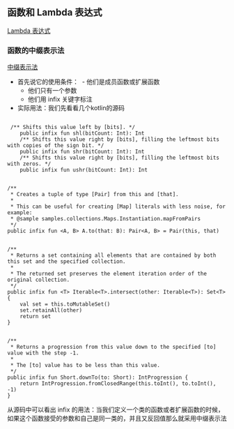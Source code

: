 ## 函数和 Lambda 表达式
[Lambda 表达式](http://www.yiibai.com/kotlin/lambdas.html)
### 函数的中缀表示法
[中缀表示法](http://www.yiibai.com/kotlin/functions.html)
- 首先说它的使用条件：
  - 他们是成员函数或扩展函数
  - 他们只有一个参数
  - 他们用 infix 关键字标注
- 实际用法：我们先看看几个kotlin的源码


```

 /** Shifts this value left by [bits]. */
    public infix fun shl(bitCount: Int): Int
    /** Shifts this value right by [bits], filling the leftmost bits with copies of the sign bit. */
    public infix fun shr(bitCount: Int): Int
    /** Shifts this value right by [bits], filling the leftmost bits with zeros. */
    public infix fun ushr(bitCount: Int): Int


/**
 * Creates a tuple of type [Pair] from this and [that].
 *
 * This can be useful for creating [Map] literals with less noise, for example:
 * @sample samples.collections.Maps.Instantiation.mapFromPairs
 */
public infix fun <A, B> A.to(that: B): Pair<A, B> = Pair(this, that)


/**
 * Returns a set containing all elements that are contained by both this set and the specified collection.
 * 
 * The returned set preserves the element iteration order of the original collection.
 */
public infix fun <T> Iterable<T>.intersect(other: Iterable<T>): Set<T> {
    val set = this.toMutableSet()
    set.retainAll(other)
    return set
}


/**
 * Returns a progression from this value down to the specified [to] value with the step -1.
 * 
 * The [to] value has to be less than this value.
 */
public infix fun Short.downTo(to: Short): IntProgression {
    return IntProgression.fromClosedRange(this.toInt(), to.toInt(), -1)
}

````

从源码中可以看出 infix 的用法：当我们定义一个类的函数或者扩展函数的时候，如果这个函数接受的参数和自己是同一类的，并且又反回值那么就采用中缀表示法



